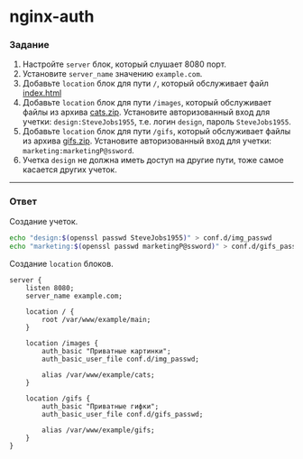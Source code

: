 # nginx-auth

### Задание

1. Настройте `server` блок, который слушает 8080 порт.
2. Установите `server_name` значению `example.com`.
3. Добавьте `location` блок для пути `/`, который обслуживает файл [index.html](https://stepik.org/media/attachments/lesson/686238/index.html)
4. Добавьте `location` блок для пути `/images`, который обслуживает файлы из архива [cats.zip](https://stepik.org/media/attachments/lesson/686238/cats.zip). Установите авторизованный вход для учетки: `design:SteveJobs1955`, т.е. логин `design`, пароль `SteveJobs1955`.
5. Добавьте `location` блок для пути `/gifs`, который обслуживает файлы из архива [gifs.zip](https://stepik.org/media/attachments/lesson/686238/gifs.zip). Установите авторизованный вход для учетки: `marketing:marketingP@ssword`.
6. Учетка `design` не должна иметь доступ на другие пути, тоже самое касается других учеток.

---

### Ответ

Создание учеток.

```bash
echo "design:$(openssl passwd SteveJobs1955)" > conf.d/img_passwd
echo "marketing:$(openssl passwd marketingP@ssword)" > conf.d/gifs_passwd
```

Создание `location` блоков.

```nginx
server {
    listen 8080;
    server_name example.com;

    location / {
        root /var/www/example/main;
    }

    location /images {
        auth_basic "Приватные картинки";
        auth_basic_user_file conf.d/img_passwd;

        alias /var/www/example/cats;
    }

    location /gifs {
        auth_basic "Приватные гифки";
        auth_basic_user_file conf.d/gifs_passwd;

        alias /var/www/example/gifs;
    }
}
```
